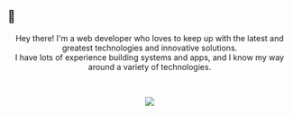 ## 👋
  
<!-- <img align="right" width="300" src="https://i2.wp.com/allhtaccess.info/wp-content/uploads/2018/03/programming.gif?fit=1281%2C716&ssl=1" /> -->

<p align="center"> 
  Hey there! I'm a web developer who loves to keep up with the latest and greatest technologies and innovative solutions. <br>
  I have lots of experience building systems and apps, and I know my way around a variety of technologies.
</p>
<br>

<p align="center">
  <a href="https://skillicons.dev">
    <img src="https://skillicons.dev/icons?i=js,ts,nodejs,express,py,java,cs,css,styledcomponents,tailwind,figma,react,vuejs,nestjs,mysql,mongodb,redis,sqlite,linux,docker,nginx,cloudflare,gcp,bots&perline=12" />
  </a>
</p>
